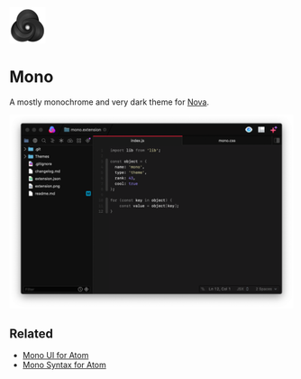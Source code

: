 <img src="https://raw.githubusercontent.com/chrstphrknwtn/mono-nova/master/extension@2x.png" width="64" height="64" alt="" />

# Mono
A mostly monochrome and very dark theme for [Nova](https://nova.app).

![Mono theme screenshot](https://raw.githubusercontent.com/chrstphrknwtn/mono-nova/master/screenshot.png)

## Related

- [Mono UI for Atom](https://github.com/chrstphrknwtn/mono-ui)
- [Mono Syntax for Atom](https://github.com/chrstphrknwtn/mono-syntax)